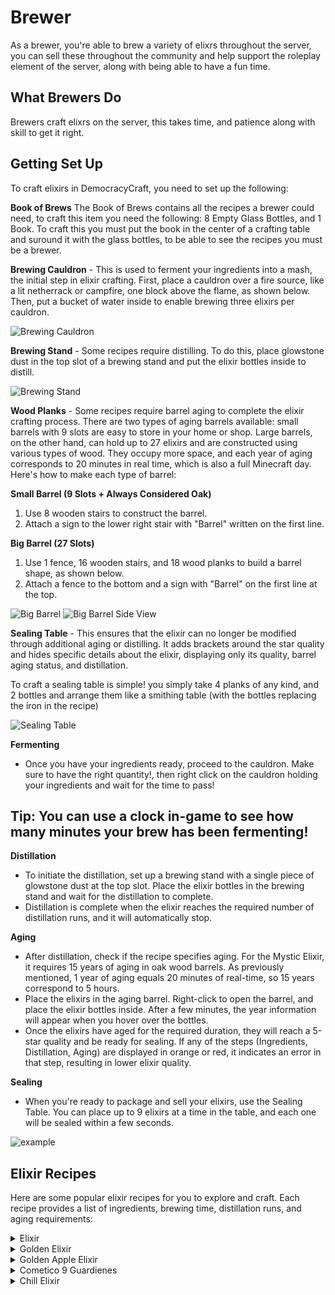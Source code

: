 # Brewer 

As a brewer, you're able to brew a variety of elixrs throughout the server, you can sell these throughout the community and help support the roleplay element of the server, along with being able to have a fun time.

## What Brewers Do
Brewers craft elixrs on the server, this takes time, and patience along with skill to get it right. 

## Getting Set Up
To craft elixirs in DemocracyCraft, you need to set up the following:

**Book of Brews**
The Book of Brews contains all the recipes a brewer could need, to craft this item you need the following: 8 Empty Glass Bottles, and 1 Book. To craft this you must put the book in the center of a crafting table and suround it with the glass bottles, to be able to see the recipes you must be a brewer.

**Brewing Cauldron** - This is used to ferment your ingredients into a mash, the initial step in elixir crafting. First, place a cauldron over a fire source, like a lit netherrack or campfire, one block above the flame, as shown below. Then, put a bucket of water inside to enable brewing three elixirs per cauldron.

![Brewing Cauldron](https://i.imgur.com/y3WPIws.png)

**Brewing Stand** - Some recipes require distilling. To do this, place glowstone dust in the top slot of a brewing stand and put the elixir bottles inside to distill.

![Brewing Stand](https://i.imgur.com/mp6foKo.png)

**Wood Planks** - Some recipes require barrel aging to complete the elixir crafting process. There are two types of aging barrels available: small barrels with 9 slots are easy to store in your home or shop. Large barrels, on the other hand, can hold up to 27 elixirs and are constructed using various types of wood. They occupy more space, and each year of aging corresponds to 20 minutes in real time, which is also a full Minecraft day. Here's how to make each type of barrel:

**Small Barrel (9 Slots + Always Considered Oak)**
1. Use 8 wooden stairs to construct the barrel.
2. Attach a sign to the lower right stair with "Barrel" written on the first line.

**Big Barrel (27 Slots)**
1. Use 1 fence, 16 wooden stairs, and 18 wood planks to build a barrel shape, as shown below.
2. Attach a fence to the bottom and a sign with "Barrel" on the first line at the top.

![Big Barrel](https://imgur.com/OJWDQW3.png)
![Big Barrel Side View](https://imgur.com/Ud5nJa9.png)

**Sealing Table** - This ensures that the elixir can no longer be modified through additional aging or distilling. It adds brackets around the star quality and hides specific details about the elixir, displaying only its quality, barrel aging status, and distillation.

To craft a sealing table is simple! you simply take 4 planks of any kind, and 2 bottles and arrange them like a smithing table (with the bottles replacing the iron in the recipe)

![Sealing Table](https://imgur.com/QRrAXAV.png)

**Fermenting**
- Once you have your ingredients ready, proceed to the cauldron. Make sure to have the right quantity!, then right click on the cauldron holding your ingredients and wait for the time to pass!

## Tip: You can use a clock in-game to see how many minutes your brew has been fermenting!

**Distillation**
- To initiate the distillation, set up a brewing stand with a single piece of glowstone dust at the top slot. Place the elixir bottles in the brewing stand and wait for the distillation to complete.
- Distillation is complete when the elixir reaches the required number of distillation runs, and it will automatically stop.


**Aging**
- After distillation, check if the recipe specifies aging. For the Mystic Elixir, it requires 15 years of aging in oak wood barrels. As previously mentioned, 1 year of aging equals 20 minutes of real-time, so 15 years correspond to 5 hours.
- Place the elixirs in the aging barrel. Right-click to open the barrel, and place the elixir bottles inside. After a few minutes, the year information will appear when you hover over the bottles.
- Once the elixirs have aged for the required duration, they will reach a 5-star quality and be ready for sealing. If any of the steps (Ingredients, Distillation, Aging) are displayed in orange or red, it indicates an error in that step, resulting in lower elixir quality.

**Sealing**
- When you're ready to package and sell your elixirs, use the Sealing Table. You can place up to 9 elixirs at a time in the table, and each one will be sealed within a few seconds.

![example](https://imgur.com/esgH208.png)

## Elixir Recipes
Here are some popular elixir recipes for you to explore and craft. Each recipe provides a list of ingredients, brewing time, distillation runs, and aging requirements:

<details>
<summary>Elixir</summary>

Ingredients: 14 Wheat

Boil Time: 14 minutes

Distill Runs: 2

Age: 26 Years

Barrel Wood: Oak

In-Game Name: Elixir

</details>
<details>
<summary>Golden Elixir</summary>

Ingredients: 12 Potato, 6 gold nuggets.

Boil Time: 25 minutes

Distill Runs: 3

Age: 0 Years

Barrel Wood: N/A

In-Game Name: Golden Elixir

</details>
<details>
<summary>Golden Apple Elixir</summary>

Ingredients: 6 Sugar, 2 Golden Apples.

Boil Time: 4 minutes

Distill Runs: 0

Age: 4 Years

Barrel Wood: Oak

In-Game Name: Golden Apple Elixir

</details>
<details>
<summary>Cometico 9 Guardienes</summary>

Ingredients: 25 Cactus.

Boil Time: 18 minutes

Distill Runs: 2

Age: 1 Year

Barrel Wood: Any

In-Game Name: Cometico 9 Guardienes

</details>
<details>
<summary>Chill Elixir</summary>

Ingredients: 3 Potatoes.

Boil Time: 4 minutes

Distill Runs: 1

Age: 0 Years

Barrel Wood: N/A

In-Game Name: Chill Elixir

</details>
